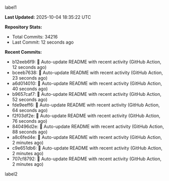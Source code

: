 
label1 
<!-- ACTIVITY_START -->
**Last Updated:** 2025-10-04 18:35:22 UTC

**Repository Stats:**
- Total Commits: 34216
- Last Commit: 12 seconds ago

**Recent Commits:**
- b12eeb6f9: 🤖 Auto-update README with recent activity (GitHub Action, 12 seconds ago)
- bceeb7638: 🤖 Auto-update README with recent activity (GitHub Action, 23 seconds ago)
- a6d014010: 🤖 Auto-update README with recent activity (GitHub Action, 40 seconds ago)
- b9657caf7: 🤖 Auto-update README with recent activity (GitHub Action, 52 seconds ago)
- fde9eeff6: 🤖 Auto-update README with recent activity (GitHub Action, 64 seconds ago)
- f2f03df2e: 🤖 Auto-update README with recent activity (GitHub Action, 76 seconds ago)
- 840496d2e: 🤖 Auto-update README with recent activity (GitHub Action, 88 seconds ago)
- a8c6fed4e: 🤖 Auto-update README with recent activity (GitHub Action, 2 minutes ago)
- c9e651db6: 🤖 Auto-update README with recent activity (GitHub Action, 2 minutes ago)
- 707cf8792: 🤖 Auto-update README with recent activity (GitHub Action, 2 minutes ago)
<!-- ACTIVITY_END -->

label2
